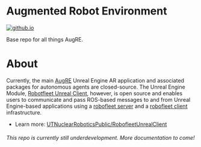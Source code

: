 # Augmented Robot Environment
[![github.io](https://img.shields.io/badge/github.io-Home-blue.svg)](https://utnuclearroboticspublic.github.io/Augmented-Robot-Environment/)

Base repo for all things AugRE.

# About
Currently, the main [AugRE](https://github.com/UTNuclearRobotics/Augmented-Robot-Environment) Unreal Engine AR application and associated packages for autonomous agents are closed-source. The Unreal Engine Module, [Robotfleet Unreal Client](https://github.com/UTNuclearRoboticsPublic/RobofleetUnrealClient), however, is open source and enables users to communicate and pass ROS-based messages to and from Unreal Engine-based applications using a [robofleet server](https://github.com/UTNuclearRobotics/robofleet_server) and a [robofleet client](https://github.com/UTNuclearRobotics/robofleet_client) infrastructure. 

* Learn more: [UTNuclearRoboticsPublic/RobofleetUnrealClient](https://github.com/UTNuclearRoboticsPublic/RobofleetUnrealClient) 

###### This repo is currently still underdevelopment. More documentation to come!
